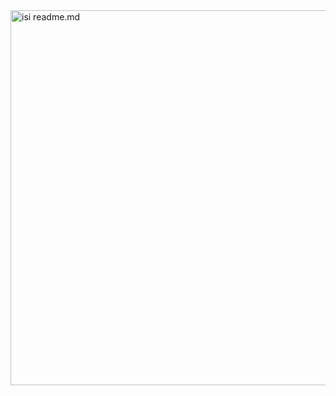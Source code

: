 <img src="https://raw.githubusercontent.com/Janestreett/portofolio-Janestreettl/main/Screenshot%202025-10-25%20134341.png" width="600" alt="isi readme.md">
